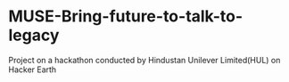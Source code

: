 # MUSE-Bring-future-to-talk-to-legacy
Project on a hackathon conducted by Hindustan Unilever Limited(HUL) on Hacker Earth 
